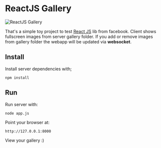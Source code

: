 ReactJS Gallery
===============

![ReactJS Gallery](https://dl.dropboxusercontent.com/u/848361/simple_image_gallery.jpg "ReactJS Gallery")

That's a simple toy project to test [React JS](http://facebook.github.io/ "React") lib from facebook.
Client shows fullscreen images from server gallery folder. If you add or remove images from gallery folder the webapp will be updated via **websocket**.

Install
-------
Install server dependencies with;

    npm install

Run
---
Run server with:

	node app.js

Point your browser at:
	
	http://127.0.0.1:8000

View your gallery :)
